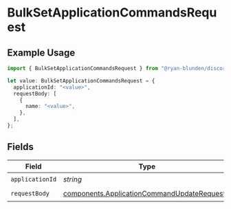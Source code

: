 # BulkSetApplicationCommandsRequest

## Example Usage

```typescript
import { BulkSetApplicationCommandsRequest } from "@ryan-blunden/discord/models/operations";

let value: BulkSetApplicationCommandsRequest = {
  applicationId: "<value>",
  requestBody: [
    {
      name: "<value>",
    },
  ],
};
```

## Fields

| Field                                                                                                      | Type                                                                                                       | Required                                                                                                   | Description                                                                                                |
| ---------------------------------------------------------------------------------------------------------- | ---------------------------------------------------------------------------------------------------------- | ---------------------------------------------------------------------------------------------------------- | ---------------------------------------------------------------------------------------------------------- |
| `applicationId`                                                                                            | *string*                                                                                                   | :heavy_check_mark:                                                                                         | N/A                                                                                                        |
| `requestBody`                                                                                              | [components.ApplicationCommandUpdateRequest](../../models/components/applicationcommandupdaterequest.md)[] | :heavy_check_mark:                                                                                         | N/A                                                                                                        |